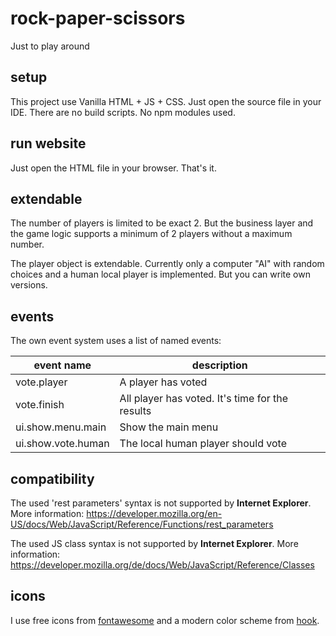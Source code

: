 # rock-paper-scissors
Just to play around

## setup

This project use Vanilla HTML + JS + CSS. 
Just open the source file in your IDE.
There are no build scripts.
No npm modules used.

## run website

Just open the HTML file in your browser.
That's it.

## extendable

The number of players is limited to be exact 2. But the business layer and the game logic supports a minimum of 2 players without a maximum number.

The player object is extendable. Currently only a computer "AI" with random choices and a human local player is implemented. But you can write own versions.

## events

The own event system uses a list of named events:

event name   | description
-------------|------------
vote.player  |A player has voted
vote.finish  |All player has voted. It's time for the results
ui.show.menu.main  |Show the main menu
ui.show.vote.human  |The local human player should vote

## compatibility

The used 'rest parameters' syntax is not supported by **Internet Explorer**. More information: https://developer.mozilla.org/en-US/docs/Web/JavaScript/Reference/Functions/rest_parameters

The used JS class syntax is not supported by **Internet Explorer**. More information: https://developer.mozilla.org/de/docs/Web/JavaScript/Reference/Classes

## icons

I use free icons from [fontawesome](https://fontawesome.com/icons/) and a modern color scheme from [hook](https://hookagency.com/blog/website-color-schemes-2020/).